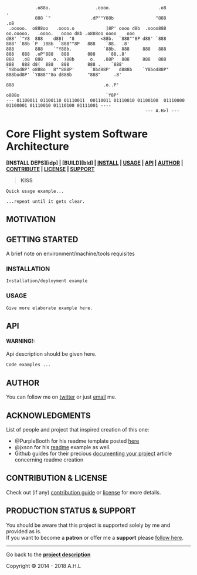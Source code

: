<!-- [![Image caption](/cfs-3rd-party.logo.jpg)](#) -->

```text
           .o88o.                 .oooo.                  .o8                                         .               
           888 `"               .dP""Y88b                "888                                       .o8               
 .ooooo.  o888oo   .oooo.o            ]8P' oooo d8b  .oooo888       oo.ooooo.   .oooo.   oooo d8b .o888oo oooo    ooo 
d88' `"Y8  888    d88(  "8          <88b.  `888""8P d88' `888        888' `88b `P  )88b  `888""8P   888    `88.  .8'  
888        888    `"Y88b.            `88b.  888     888   888        888   888  .oP"888   888       888     `88..8'   
888   .o8  888    o.  )88b      o.   .88P   888     888   888        888   888 d8(  888   888       888 .    `888'    
`Y8bod8P' o888o   8""888P'      `8bd88P'   d888b    `Y8bod88P"       888bod8P' `Y888""8o d888b      "888"     .8'     
                                                                     888                                  .o..P'      
                                                                    o888o                                 `Y8P'       
--- 01100011 01100110 01110011  00110011 01110010 01100100  01110000 01100001 01110010 01110100 01111001 ----
                                                     --- A.H>l ---
```
# Core Flight system Software Architecture

[d]: #project
**[INSTALL DEPS][idp] | [BUILD][bld] | [INSTALL][i] | [USAGE][u] | [API][a] | [AUTHOR][auth] | [CONTRIBUTE][cpl] | [LICENSE][cpl] | [SUPPORT][ps]**

> **KISS**

```
Quick usage example...
```

```
...repeat until it gets clear.
```
## MOTIVATION


## GETTING STARTED
[gt]: #getting-started 'Getting started guide'

A brief note on environment/machine/tools requisites

### INSTALLATION
[i]: #installation 'Installation guide' 

```
Installation/deployment example
```

### USAGE
[u]: #usage 'Product usage'


```
Give more elaborate example here.
```

## API
[a]: #api 'Module\'s API description'

#### WARNING!:   
Api description should be given here.
```
Code examples ...
```

## AUTHOR
[auth]: #author 'Credits & author\'s contacts info '
You can follow me on [twitter](https://twitter.com/happyman_1rst) or just [email](mailto:happyman@hotmail.fr) me.

## ACKNOWLEDGMENTS
[acc]: acknowledgments

List of people and project that inspired creation of this one:

- @PurpleBooth for his readme template posted [here](https://gist.github.com/PurpleBooth/109311bb0361f32d87a2)
- @jxson for his [readme](https://gist.github.com/jxson/1784669) example as well.
- Github guides for their precious [documenting your project](https://guides.github.com/features/wikis/#creating-a-readme) article concerning readme creation
## CONTRIBUTION & LICENSE
[cpl]:#contribution--license 'Contribution guide & license info'

Check out (if any) <a href='/CONTRIBUTION'>contribution guide</a> or <a href='/LICENSE'>license</a> for more details.

## PRODUCTION STATUS & SUPPORT
[ps]: #production-status--support 'Production use disclaimer & support info'

You should be aware that this project is supported solely by me and provided as is.
<br>If you want to become a **patron** or offer me a **support** please [follow here][auth].

<hr>

Go back to the **[project description][d]**

Copyright © 2014 - 2018 A.H.L
